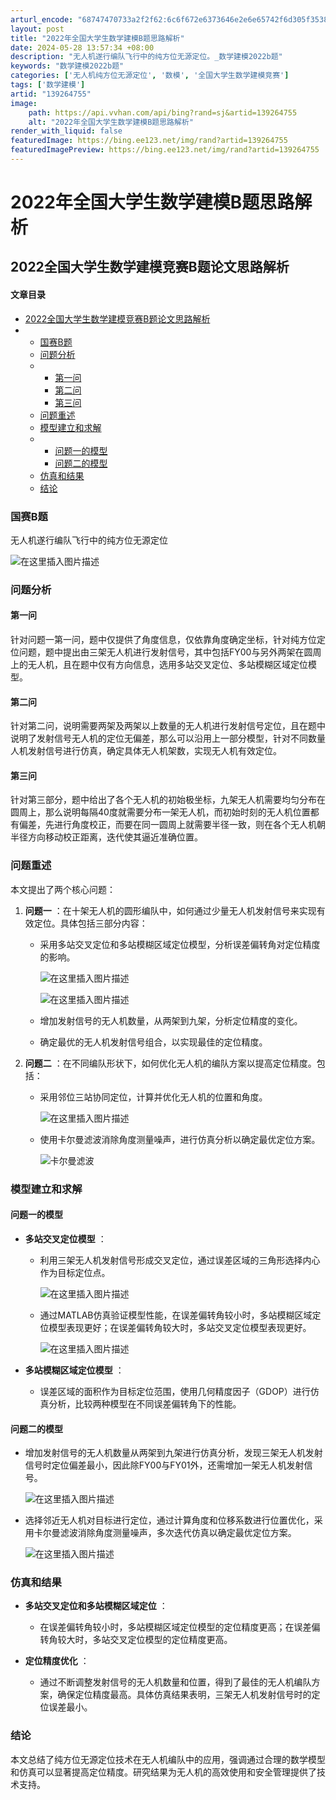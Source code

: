 ```yaml
---
arturl_encode: "68747470733a2f2f62:6c6f672e6373646e2e6e65742f6d305f35383335353031382f:61727469636c652f64657461696c732f313339323634373535"
layout: post
title: "2022年全国大学生数学建模B题思路解析"
date: 2024-05-28 13:57:34 +08:00
description: "无人机遂行编队飞行中的纯方位无源定位。_数学建模2022b题"
keywords: "数学建模2022b题"
categories: ['无人机纯方位无源定位', '数模', '全国大学生数学建模竞赛']
tags: ['数学建模']
artid: "139264755"
image:
    path: https://api.vvhan.com/api/bing?rand=sj&artid=139264755
    alt: "2022年全国大学生数学建模B题思路解析"
render_with_liquid: false
featuredImage: https://bing.ee123.net/img/rand?artid=139264755
featuredImagePreview: https://bing.ee123.net/img/rand?artid=139264755
---
```


# 2022年全国大学生数学建模B题思路解析

## 2022全国大学生数学建模竞赛B题论文思路解析

#### 文章目录

* [2022全国大学生数学建模竞赛B题论文思路解析](#2022B_0)
* + [国赛B题](#B_2)
  + [问题分析](#_7)
  + - [第一问](#_8)
    - [第二问](#_10)
    - [第三问](#_12)
  + [问题重述](#_15)
  + [模型建立和求解](#_35)
  + - [问题一的模型](#_37)
    - [问题二的模型](#_49)
  + [仿真和结果](#_55)
  + [结论](#_63)

### 国赛B题

无人机遂行编队飞行中的纯方位无源定位
  
![在这里插入图片描述](https://i-blog.csdnimg.cn/blog_migrate/11ea3e0251696653a9e6af50d1da165d.png)

### 问题分析

#### 第一问

针对问题一第一问，题中仅提供了角度信息，仅依靠角度确定坐标，针对纯方位定位问题，题中提出由三架无人机进行发射信号，其中包括FY00与另外两架在圆周上的无人机，且在题中仅有方向信息，选用多站交叉定位、多站模糊区域定位模型。

#### 第二问

针对第二问，说明需要两架及两架以上数量的无人机进行发射信号定位，且在题中说明了发射信号无人机的定位无偏差，那么可以沿用上一部分模型，针对不同数量人机发射信号进行仿真，确定具体无人机架数，实现无人机有效定位。

#### 第三问

针对第三部分，题中给出了各个无人机的初始极坐标，九架无人机需要均匀分布在圆周上，那么说明每隔40度就需要分布一架无人机，而初始时刻的无人机位置都有偏差，先进行角度校正，而要在同一圆周上就需要半径一致，则在各个无人机朝半径方向移动校正距离，迭代使其逼近准确位置。

### 问题重述

本文提出了两个核心问题：

1. **问题一**
   ：在十架无人机的圆形编队中，如何通过少量无人机发射信号来实现有效定位。具体包括三部分内容：

   * 采用多站交叉定位和多站模糊区域定位模型，分析误差偏转角对定位精度的影响。
       
     ![在这里插入图片描述](https://i-blog.csdnimg.cn/blog_migrate/8999a8b6f581b409a37555a13a73b28c.png)
       
     ![在这里插入图片描述](https://i-blog.csdnimg.cn/blog_migrate/56fe0322151f6e2d11ac4922d6977d5a.png)
   * 增加发射信号的无人机数量，从两架到九架，分析定位精度的变化。
   * 确定最优的无人机发射信号组合，以实现最佳的定位精度。
2. **问题二**
   ：在不同编队形状下，如何优化无人机的编队方案以提高定位精度。包括：

   * 采用邻位三站协同定位，计算并优化无人机的位置和角度。
       
     ![在这里插入图片描述](https://i-blog.csdnimg.cn/blog_migrate/628cb754f4094dd180a58b0e904be5c7.png)
   * 使用卡尔曼滤波消除角度测量噪声，进行仿真分析以确定最优定位方案。
       
     ![卡尔曼滤波](https://i-blog.csdnimg.cn/blog_migrate/0005ab9548c47c13c031e744463fe6e9.bmp)

### 模型建立和求解

#### 问题一的模型

* **多站交叉定位模型**
  ：

  + 利用三架无人机发射信号形成交叉定位，通过误差区域的三角形选择内心作为目标定位点。
      
    ![在这里插入图片描述](https://i-blog.csdnimg.cn/blog_migrate/601f763ee1d478f6e3e9e70b9974bcd7.png)
  + 通过MATLAB仿真验证模型性能，在误差偏转角较小时，多站模糊区域定位模型表现更好；在误差偏转角较大时，多站交叉定位模型表现更好。
      
    ![在这里插入图片描述](https://i-blog.csdnimg.cn/blog_migrate/06fe3d0ead74fc8bfa566dc61c928820.png)
* **多站模糊区域定位模型**
  ：

  + 误差区域的面积作为目标定位范围，使用几何精度因子（GDOP）进行仿真分析，比较两种模型在不同误差偏转角下的性能。

#### 问题二的模型

* 增加发射信号的无人机数量从两架到九架进行仿真分析，发现三架无人机发射信号时定位偏差最小，因此除FY00与FY01外，还需增加一架无人机发射信号。
    
  ![在这里插入图片描述](https://i-blog.csdnimg.cn/blog_migrate/44cedee6eb9bb6783aa03ea242c7754d.png)
* 选择邻近无人机对目标进行定位，通过计算角度和位移系数进行位置优化，采用卡尔曼滤波消除角度测量噪声，多次迭代仿真以确定最优定位方案。
    
  ![在这里插入图片描述](https://i-blog.csdnimg.cn/blog_migrate/3cdf7ae1ae91fdfc081439f48ee26d78.png)

### 仿真和结果

* **多站交叉定位和多站模糊区域定位**
  ：

  + 在误差偏转角较小时，多站模糊区域定位模型的定位精度更高；在误差偏转角较大时，多站交叉定位模型的定位精度更高。
* **定位精度优化**
  ：

  + 通过不断调整发射信号的无人机数量和位置，得到了最佳的无人机编队方案，确保定位精度最高。具体仿真结果表明，三架无人机发射信号时的定位误差最小。

### 结论

本文总结了纯方位无源定位技术在无人机编队中的应用，强调通过合理的数学模型和仿真可以显著提高定位精度。研究结果为无人机的高效使用和安全管理提供了技术支持。